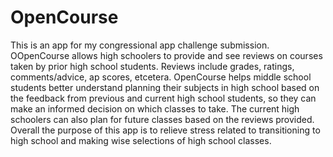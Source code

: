 # OpenCourse
This is an app for my congressional app challenge submission. OOpenCourse allows high schoolers to provide and see reviews on courses taken by prior high school students. Reviews include grades, ratings, comments/advice, ap scores, etcetera. OpenCourse helps middle school students better understand planning their subjects in high school based on the feedback from previous and current high school students, so they can make an informed decision on which classes to take. The current high schoolers can also plan for future classes based on the reviews provided. Overall the purpose of this app is to relieve stress related to transitioning to high school and making wise selections of high school classes.
